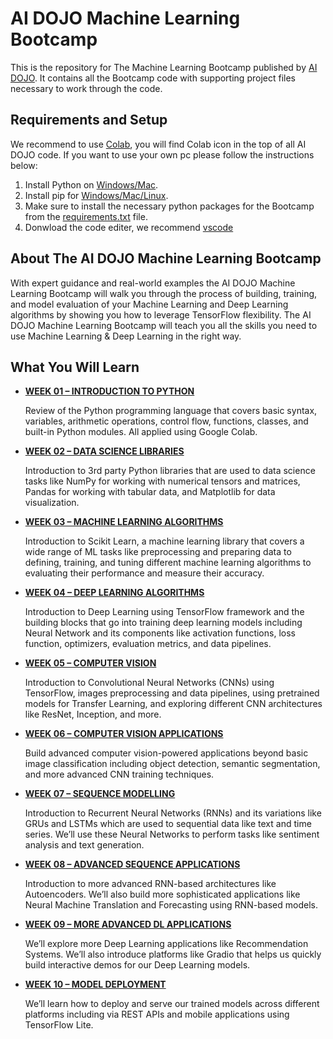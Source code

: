 
# AI DOJO Machine Learning Bootcamp

This is the repository for The Machine Learning Bootcamp published by [AI DOJO](https://github.com/TheAIDojo). It contains all the Bootcamp code with supporting project files necessary to work through the code.

## Requirements and Setup

We recommend to use [Colab](https://colab.research.google.com/?utm_source=scs-index), you will find Colab icon in the top of all AI DOJO code.
If you want to use your own pc please follow the instructions below:
1. Install Python on [Windows/Mac](https://www.python.org/downloads/release/python-387/).
2. Install pip for [Windows/Mac/Linux](https://pip.pypa.io/en/stable/installation/).
3. Make sure to install the necessary python packages for the Bootcamp from the [requirements.txt](https://github.com/TheAIDojo/Workshops/blob/main/requirements.txt) file.
4. Donwload the code editer, we recommend [vscode](https://code.visualstudio.com/download)

## About The AI DOJO Machine Learning Bootcamp

With expert guidance and real-world examples the AI DOJO Machine Learning Bootcamp will walk you through the process of building, training, and model evaluation of your Machine Learning and Deep Learning algorithms by showing you how to leverage TensorFlow flexibility. The AI DOJO Machine Learning Bootcamp will teach you all the skills you need to use Machine Learning & Deep Learning in the right way.


## What You Will Learn


* [**WEEK 01 – INTRODUCTION TO PYTHON**](https://github.com/TheAIDojo/Machine_Learning_Bootcamp/tree/main/Week%2001-%20%20Introduction%20to%20Python) 

    Review of the Python programming language that covers basic syntax, variables, arithmetic operations, control flow, functions, classes, and built-in Python modules. All applied using Google Colab. 

* [**WEEK 02 – DATA SCIENCE LIBRARIES**](https://github.com/TheAIDojo/Machine_Learning_Bootcamp/tree/main/Week%2002%20-%20Data%20Science%20Libraries)

    Introduction to 3rd party Python libraries that are used to data science tasks like NumPy for working with numerical tensors and matrices, Pandas for working with tabular data, and Matplotlib for data visualization. 

* [**WEEK 03 – MACHINE LEARNING ALGORITHMS**](https://github.com/TheAIDojo/Machine_Learning_Bootcamp/tree/main/Week%2003%20-%20Machine%20Learning%20Algorithms)

    Introduction to Scikit Learn, a machine learning library that covers a wide range of ML tasks like preprocessing and preparing data to defining, training, and tuning different machine learning algorithms to evaluating their performance and measure their accuracy. 

* [**WEEK 04 – DEEP LEARNING ALGORITHMS**](https://github.com/TheAIDojo/Machine_Learning_Bootcamp/tree/main/Week%2004%20-%20Deep%20Learning%20Algorithms)

    Introduction to Deep Learning using TensorFlow framework and the building blocks that go into training deep learning models including Neural Network and its components like activation functions, loss function, optimizers, evaluation metrics, and data pipelines. 

* [**WEEK 05 – COMPUTER VISION**](https://github.com/TheAIDojo/Machine_Learning_Bootcamp/tree/main/Week%2005%20-%20Deep%20Learning%20for%20Computer%20Vision)

    Introduction to Convolutional Neural Networks (CNNs) using TensorFlow, images preprocessing and data pipelines, using pretrained models for Transfer Learning, and exploring different CNN architectures like ResNet, Inception, and more. 

* [**WEEK 06 – COMPUTER VISION APPLICATIONS**](https://github.com/TheAIDojo/Machine_Learning_Bootcamp/tree/main/Week%2006%20%E2%80%93%20Computer%20Vision%20Applications)

    Build advanced computer vision-powered applications beyond basic image classification including object detection, semantic segmentation, and more advanced CNN training techniques. 

* [**WEEK 07 – SEQUENCE MODELLING**](https://github.com/TheAIDojo/Machine_Learning_Bootcamp/tree/main/Week%2007%20-%20Sequence%20Modeling)

    Introduction to Recurrent Neural Networks (RNNs) and its variations like GRUs and LSTMs which are used to sequential data like text and time series. We’ll use these Neural Networks to perform tasks like sentiment analysis and text generation. 

* [**WEEK 08 – ADVANCED SEQUENCE APPLICATIONS**](https://github.com/TheAIDojo/Machine_Learning_Bootcamp/tree/main/Week%2008%20-%20Sequence%20Modeling%20Applications)

    Introduction to more advanced RNN-based architectures like Autoencoders. We’ll also build more sophisticated applications like Neural Machine Translation and Forecasting using RNN-based models. 

* [**WEEK 09 – MORE ADVANCED DL APPLICATIONS**](https://github.com/TheAIDojo/Machine_Learning_Bootcamp/tree/main/Week%2009%20-%20More%20Advanced%20DL%20Applications)

    We’ll explore more Deep Learning applications like Recommendation Systems. We’ll also introduce platforms like Gradio that helps us quickly build interactive demos for our Deep Learning models. 
 
* [**WEEK 10 – MODEL DEPLOYMENT**](https://github.com/TheAIDojo/Machine_Learning_Bootcamp/tree/main/Week%2010%20-%20Mode%20Deployment)

    We’ll learn how to deploy and serve our trained models across different platforms including via REST APIs and mobile applications using TensorFlow Lite.


